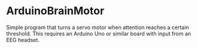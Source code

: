 # ArduinoBrainMotor
Simple program that turns a servo motor when attention reaches a certain threshold. This requires an Arduino Uno or similar board with input from an EEG headset.
